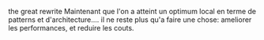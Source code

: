 the great rewrite
Maintenant que l'on a atteint un optimum local en terme de patterns et d'architecture....
il ne reste plus qu'a faire une chose: ameliorer les performances, et reduire les couts.
